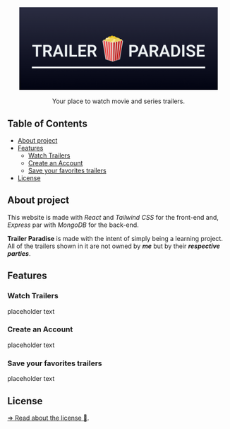 <div align="center">
<img src="project-media/img/project-wide-logo.png" alt="Trailer Paradise Logo" width="450">
<br>
<p>Your place to watch movie and series trailers.</p>

</div>

<h2>Table of Contents</h2>

- [About project](#about-project)
- [Features](#features)
  - [Watch Trailers](#watch-trailers)
  - [Create an Account](#create-an-account)
  - [Save your favorites trailers](#save-your-favorites-trailers)
- [License](#license)

## About project
This website is made with _React_ and _Tailwind CSS_ for the front-end and, _Express_ par with _MongoDB_ for the back-end.

**Trailer Paradise** is made with the intent of simply being a learning project. All of the trailers shown in it are not owned by _**me**_ but by their _**respective parties**_.

## Features

### Watch Trailers

placeholder text

### Create an Account

placeholder text

### Save your favorites trailers

placeholder text

## License
[=> Read about the license 🔏](LICENSE).
